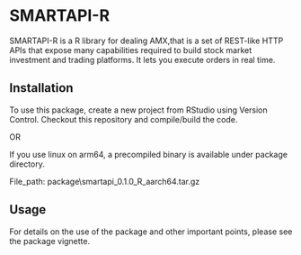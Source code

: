 # SMARTAPI-R

SMARTAPI-R is a R library for dealing AMX,that is a set of REST-like HTTP APIs that expose many capabilities required to build stock market investment and trading platforms. It lets you execute orders in real time.

## Installation
To use this package, create a new project from RStudio using Version Control. Checkout this repository and compile/build the code.

OR 

If you use linux on arm64, a precompiled binary is available under package directory.

File_path: package\smartapi_0.1.0_R_aarch64.tar.gz


## Usage

For details on the use of the package and other important points, please see the package vignette.
